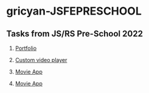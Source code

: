 # gricyan-JSFEPRESCHOOL

## Tasks from JS/RS Pre-School 2022

1. [Portfolio](https://gricyan.github.io/JS-FE-PRESCHOOL-2022/portfolio/)

2. [Custom video player](https://gricyan.github.io/JS-FE-PRESCHOOL-2022/custom-video/)

3. [Movie App](https://gricyan.github.io/JS-FE-PRESCHOOL-2022/movie-app/)

4. [Movie App](https://gricyan.github.io/JS-FE-PRESCHOOL-2022/memory-game/)